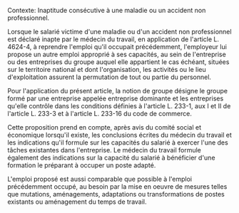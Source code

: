 Contexte: Inaptitude consécutive à une maladie ou un accident non professionnel.

Lorsque le salarié victime d'une maladie ou d'un accident non professionnel est déclaré inapte par le médecin du travail, en application de l'article L. 4624-4, à reprendre l'emploi qu'il occupait précédemment, l'employeur lui propose un autre emploi approprié à ses capacités, au sein de l'entreprise ou des entreprises du groupe auquel elle appartient le cas échéant, situées sur le territoire national et dont l'organisation, les activités ou le lieu d'exploitation assurent la permutation de tout ou partie du personnel.

Pour l'application du présent article, la notion de groupe désigne le groupe formé par une entreprise appelée entreprise dominante et les entreprises qu'elle contrôle dans les conditions définies à l'article L. 233-1, aux I et II de l'article L. 233-3 et à l'article L. 233-16 du code de commerce.

Cette proposition prend en compte, après avis du comité social et économique lorsqu'il existe, les conclusions écrites du médecin du travail et les indications qu'il formule sur les capacités du salarié à exercer l'une des tâches existantes dans l'entreprise. Le médecin du travail formule également des indications sur la capacité du salarié à bénéficier d'une formation le préparant à occuper un poste adapté.

L'emploi proposé est aussi comparable que possible à l'emploi précédemment occupé, au besoin par la mise en oeuvre de mesures telles que mutations, aménagements, adaptations ou transformations de postes existants ou aménagement du temps de travail.